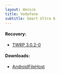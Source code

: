 ```yaml
---
layout: device
title: Vodafone
subtitle: Smart Ultra 6
---
```


#### Recovery:

- [TWRP 3.0.2-0](/devices/vodafone_su6/TWRP)

#### Downloads:

- [AndroidFileHost](https://www.androidfilehost.com/?w=files&flid=89943)
